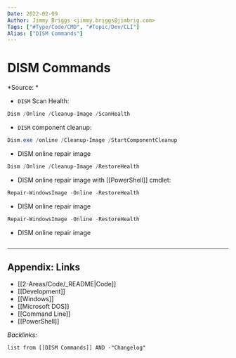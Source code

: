 ```yaml
---
Date: 2022-02-09
Author: Jimmy Briggs <jimmy.briggs@jimbrig.com>
Tags: ["#Type/Code/CMD", "#Topic/Dev/CLI"]
Alias: ["DISM Commands"]
---
```


# DISM Commands

*Source: *

- `DISM` Scan Health:

```powershell
Dism /Online /Cleanup-Image /ScanHealth
```

- `DISM` component cleanup:

```powershell
Dism.exe /online /Cleanup-Image /StartComponentCleanup
```

- DISM online repair image

```powershell
Dism /Online /Cleanup-Image /RestoreHealth
```

- DISM online repair image with [[PowerShell]] cmdlet:

```powershell
Repair-WindowsImage -Online -RestoreHealth
```

- DISM online repair image

```powershell
Repair-WindowsImage -Online -RestoreHealth
```

- DISM online repair image

```powershell

```

***

## Appendix: Links

- [[2-Areas/Code/_README|Code]]
- [[Development]]
- [[Windows]]
- [[Microsoft DOS]]
- [[Command Line]]
- [[PowerShell]]

*Backlinks:*

```dataview
list from [[DISM Commands]] AND -"Changelog"
```
